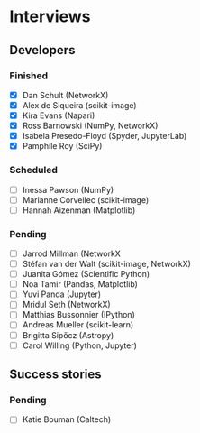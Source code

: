 # Interviews

## Developers

### Finished

- [x] Dan Schult (NetworkX)
- [x] Alex de Siqueira (scikit-image)
- [x] Kira Evans (Napari)
- [x] Ross Barnowski (NumPy, NetworkX)
- [x] Isabela Presedo-Floyd (Spyder, JupyterLab)
- [x] Pamphile Roy (SciPy)

### Scheduled

- [ ] Inessa Pawson (NumPy)
- [ ] Marianne Corvellec (scikit-image)
- [ ] Hannah Aizenman (Matplotlib)

### Pending

- [ ] Jarrod Millman (NetworkX
- [ ] Stéfan van der Walt (scikit-image, NetworkX)
- [ ] Juanita Gómez (Scientific Python)
- [ ] Noa Tamir (Pandas, Matplotlib)
- [ ] Yuvi Panda (Jupyter)
- [ ] Mridul Seth (NetworkX)
- [ ] Matthias Bussonnier (IPython)
- [ ] Andreas Mueller (scikit-learn)
- [ ] Brigitta Sipőcz (Astropy)
- [ ] Carol Willing (Python, Jupyter)

## Success stories

### Pending

- [ ] Katie Bouman (Caltech)
